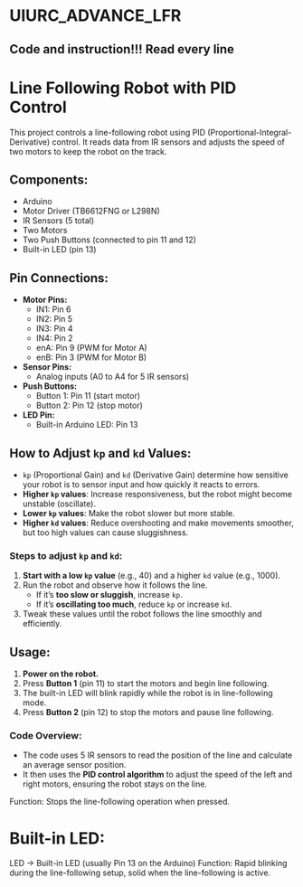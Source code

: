# UIURC_ADVANCE_LFR
## Code and instruction!!! Read every line

# Line Following Robot with PID Control

This project controls a line-following robot using PID (Proportional-Integral-Derivative) control. It reads data from IR sensors and adjusts the speed of two motors to keep the robot on the track.

## Components:
- Arduino
- Motor Driver (TB6612FNG or L298N)
- IR Sensors (5 total)
- Two Motors
- Two Push Buttons (connected to pin 11 and 12)
- Built-in LED (pin 13)

## Pin Connections:
- **Motor Pins:**
  - IN1: Pin 6
  - IN2: Pin 5
  - IN3: Pin 4
  - IN4: Pin 2
  - enA: Pin 9 (PWM for Motor A)
  - enB: Pin 3 (PWM for Motor B)
- **Sensor Pins:**
  - Analog inputs (A0 to A4 for 5 IR sensors)
- **Push Buttons:**
  - Button 1: Pin 11 (start motor)
  - Button 2: Pin 12 (stop motor)
- **LED Pin:**
  - Built-in Arduino LED: Pin 13

## How to Adjust `kp` and `kd` Values:
- `kp` (Proportional Gain) and `kd` (Derivative Gain) determine how sensitive your robot is to sensor input and how quickly it reacts to errors.
- **Higher `kp` values**: Increase responsiveness, but the robot might become unstable (oscillate).
- **Lower `kp` values**: Make the robot slower but more stable.
- **Higher `kd` values**: Reduce overshooting and make movements smoother, but too high values can cause sluggishness.
  
### Steps to adjust `kp` and `kd`:
1. **Start with a low `kp` value** (e.g., 40) and a higher `kd` value (e.g., 1000).
2. Run the robot and observe how it follows the line.
   - If it’s **too slow or sluggish**, increase `kp`.
   - If it’s **oscillating too much**, reduce `kp` or increase `kd`.
3. Tweak these values until the robot follows the line smoothly and efficiently.

## Usage:
1. **Power on the robot.**
2. Press **Button 1** (pin 11) to start the motors and begin line following.
3. The built-in LED will blink rapidly while the robot is in line-following mode.
4. Press **Button 2** (pin 12) to stop the motors and pause line following.

### Code Overview:
- The code uses 5 IR sensors to read the position of the line and calculate an average sensor position.
- It then uses the **PID control algorithm** to adjust the speed of the left and right motors, ensuring the robot stays on the line.

Function: Stops the line-following operation when pressed.

# Built-in LED:
LED → Built-in LED (usually Pin 13 on the Arduino)
Function: Rapid blinking during the line-following setup, solid when the line-following is active.
